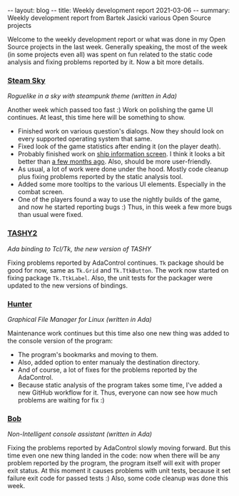 -- layout: blog
-- title: Weekly development report 2021-03-06
-- summary: Weekly development report from Bartek Jasicki various Open Source projects

Welcome to the weekly development report or what was done in my Open Source
projects in the last week. Generally speaking, the most of the week (in some
projects even all) was spent on fun related to the static code analysis and
fixing problems reported by it. Now a bit more details.

### [Steam Sky](https://www.laeran.pl/repositories/steamsky)

*Roguelike in a sky with steampunk theme (written in Ada)*

Another week which passed too fast :) Work on polishing the game UI continues.
At least, this time here will be something to show.

* Finished work on various question's dialogs. Now they should look on every
  supported operating system that same.
* Fixed look of the game statistics after ending it (on the player death).
* Probably finished work on [ship information screen](https://imgur.com/Mb2pX3Q).
  I think it looks a bit better than [a few months ago](https://imgur.com/9dh1dEe).
  Also, should be more user-friendly.
* As usual, a lot of work were done under the hood. Mostly code cleanup plus
  fixing problems reported by the static analysis tool.
* Added some more tooltips to the various UI elements. Especially in the combat
  screen.
* One of the players found a way to use the nightly builds of the game, and now
  he started reporting bugs :) Thus, in this week a few more bugs than usual
  were fixed.

### [TASHY2](https://www.laeran.pl/repositories/tashy2)

*Ada binding to Tcl/Tk, the new version of TASHY*

Fixing problems reported by AdaControl continues. `Tk` package should be good
for now, same as `Tk.Grid` and `Tk.TtkButton`. The work now started on fixing
package `Tk.TtkLabel`. Also, the unit tests for the packager were updated to
the new versions of bindings.

### [Hunter](https://www.laeran.pl/repositories/hunter)

*Graphical File Manager for Linux (written in Ada)*

Maintenance work continues but this time also one new thing was added to the
console version of the program:
* The program's bookmarks and moving to them.
* Also, added option to enter manualy the destination directory.
* And of course, a lot of fixes for the problems reported by the AdaControl.
* Because static analysis of the program takes some time, I've added a new
  GitHub workflow for it. Thus, everyone can now see how much problems are
  waiting for fix :)

### [Bob](https://www.laeran.pl/repositories/bob)

*Non-Intelligent console assistant (written in Ada)*

Fixing the problems reported by AdaControl slowly moving forward. But this time
even one new thing landed in the code: now when there will be any problem
reported by the program, the program itself will exit with proper exit status.
At this moment it causes problems with unit tests, because it set failure exit
code for passed tests :) Also, some code cleanup was done this week.

